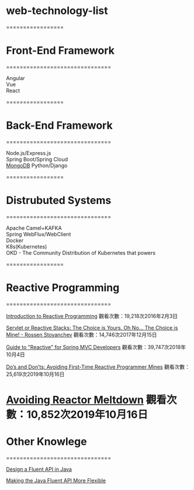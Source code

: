 # web-technology-list

=================

# Front-End Framework
===============================

Angular  
Vue  
React  

=================

# Back-End Framework
===============================

Node.js/Express.js  
Spring Boot/Spring Cloud  
[MongoDB](https://www.mongodb.com/try/download/community)
Python/Django

=================

# Distrubuted Systems
===============================

Apache Camel+KAFKA  
Spring WebFlux/WebClient  
Docker  
K8s(Kubernetes)  
OKD - The Community Distribution of Kubernetes that powers

=================

# Reactive Programming
===============================

[Introduction to Reactive Programming](https://www.youtube.com/watch?v=fec9nEIybp0)
觀看次數：19,218次2016年2月3日

[Servlet or Reactive Stacks: The Choice is Yours. Oh No... The Choice is Mine! - Rossen Stoyanchev](https://www.youtube.com/watch?v=Dp_aJh-akkU)
觀看次數：14,746次2017年12月15日

[Guide to "Reactive" for Spring MVC Developers](https://www.youtube.com/watch?v=IZ2SoXUiS7M)
觀看次數：39,747次2018年10月4日

[Do’s and Don’ts: Avoiding First-Time Reactive Programmer Mines](https://www.youtube.com/watch?v=0rnMIueRKNU)
觀看次數：25,619次2019年10月16日

[Avoiding Reactor Meltdown](https://www.youtube.com/watch?v=xCu73WVg8Ps)
觀看次數：10,852次2019年10月16日
=================

# Other Knowlege
===============================

[Design a Fluent API in Java](https://dzone.com/articles/java-fluent-api-design)

[Making the Java Fluent API More Flexible](https://dzone.com/articles/making-java-fluent-api-more-flexible)